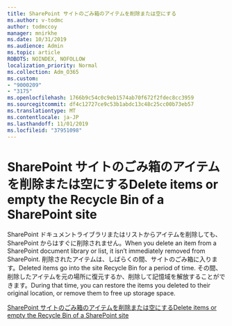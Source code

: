 ```yaml
---
title: SharePoint サイトのごみ箱のアイテムを削除または空にする
ms.author: v-todmc
author: todmccoy
manager: mnirkhe
ms.date: 10/31/2019
ms.audience: Admin
ms.topic: article
ROBOTS: NOINDEX, NOFOLLOW
localization_priority: Normal
ms.collection: Adm_O365
ms.custom:
- "9000209"
- "3175"
ms.openlocfilehash: 1766b9c54c0c9eb1574ab70f672f2fdec8cc3959
ms.sourcegitcommit: df4c12727ce9c53b1abdc13c48c25cc00b73eb57
ms.translationtype: MT
ms.contentlocale: ja-JP
ms.lasthandoff: 11/01/2019
ms.locfileid: "37951098"
---
```

# <a name="delete-items-or-empty-the-recycle-bin-of-a-sharepoint-site"></a><span data-ttu-id="685f0-102">SharePoint サイトのごみ箱のアイテムを削除または空にする</span><span class="sxs-lookup"><span data-stu-id="685f0-102">Delete items or empty the Recycle Bin of a SharePoint site</span></span> 

<span data-ttu-id="685f0-103">SharePoint ドキュメントライブラリまたはリストからアイテムを削除しても、SharePoint からはすぐに削除されません。</span><span class="sxs-lookup"><span data-stu-id="685f0-103">When you delete an item from a SharePoint document library or list, it isn’t immediately removed from SharePoint.</span></span> <span data-ttu-id="685f0-104">削除されたアイテムは、しばらくの間、サイトのごみ箱に入ります。</span><span class="sxs-lookup"><span data-stu-id="685f0-104">Deleted items go into the site Recycle Bin for a period of time.</span></span> <span data-ttu-id="685f0-105">その間、削除したアイテムを元の場所に復元するか、削除して記憶域を解放することができます。</span><span class="sxs-lookup"><span data-stu-id="685f0-105">During that time, you can restore the items you deleted to their original location, or remove them to free up storage space.</span></span>

[<span data-ttu-id="685f0-106">SharePoint サイトのごみ箱のアイテムを削除または空にする</span><span class="sxs-lookup"><span data-stu-id="685f0-106">Delete items or empty the Recycle Bin of a SharePoint site</span></span>](https://support.office.com/article/delete-items-or-empty-the-recycle-bin-of-a-sharepoint-site-2e713599-d13e-40d6-96dc-66f0a366f74e?ui=en-US&rs=en-US&ad=US#ID0EAADAAA=Online)